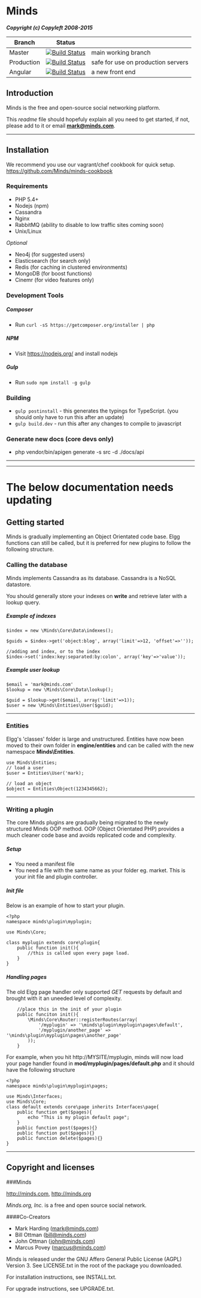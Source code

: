 Minds
==========

___Copyright (c) Copyleft 2008-2015___

Branch  | Status | |
------------- | ------------- | ----------
Master | [![Build Status](https://magnum.travis-ci.com/Minds/Minds.png?token=vHzWaxguqXbJqkudCFTn&branch=master)](https://magnum.travis-ci.com/Minds/Minds)  | main working branch |
Production | [![Build Status](https://magnum.travis-ci.com/Minds/Minds.png?token=vHzWaxguqXbJqkudCFTn&branch=production)](https://magnum.travis-ci.com/Minds/Minds) | safe for use on production servers
Angular | [![Build Status](https://magnum.travis-ci.com/Minds/Minds.png?token=vHzWaxguqXbJqkudCFTn&branch=angular)](https://magnum.travis-ci.com/Minds/Minds) | a new front end

## Introduction
Minds is the free and open-source social networking platform.

This *readme* file should hopefuly explain all you need to get started, if not, please add to it or email **mark@minds.com**.

----


## Installation

We recommend you use our vagrant/chef cookbook for quick setup. https://github.com/Minds/minds-cookbook

### Requirements
- PHP 5.4+
- Nodejs (npm)
- Cassandra
- Nginx
- RabbitMQ (ability to disable to low traffic sites coming soon)
- Unix/Linux

_Optional_
- Neo4j (for suggested users)
- Elasticsearch (for search only)
- Redis (for caching in clustered environments)
- MongoDB (for boost functions)
- Cinemr (for video features only)

### Development Tools

##### Composer

- Run `curl -sS https://getcomposer.org/installer | php`

##### NPM

- Visit https://nodejs.org/ and install nodejs

##### Gulp

- Run `sudo npm install -g gulp`


### Building

- `gulp postinstall` - this generates the typings for TypeScript. (you should only have to run this after an update)
- `gulp build.dev` - run this after any changes to compile to javascript


### Generate new docs (core devs only)

- php vendor/bin/apigen generate -s src -d ./docs/api

--------

--------

# The below documentation needs updating

## Getting started
Minds is gradually implementing an Object Orientated code base. Elgg functions can still be called, but it is preferred for new plugins to follow the following structure.


### Calling the database
Minds implements Cassandra as its database. Cassandra is a NoSQL datastore.

You should generally store your indexes on **write** and retrieve later with a lookup query.

##### Example of indexes
```
$index = new \Minds\Core\Data\indexes();

$guids = $index->get('object:blog', array('limit'=>12, 'offset'=>''));

//adding and index, or to the index
$index->set('index:key:separated:by:colon', array('key'=>'value'));

```
##### Example user lookup
```
$email = 'mark@minds.com'
$lookup = new \Minds\Core\Data\lookup();

$guid = $lookup->get($email, array('limit'=>1));
$user = new \Minds\Entities\User($guid);

```

--------
### Entities
Elgg's 'classes' folder is large and unstructured. Entities have now been moved to their own folder in **engine/entities** and can be called with the new namespace **Minds\Entities**.

```
use Minds\Entities;
// load a user
$user = Entities\User('mark);

// load an object
$object = Entities\Object(1234345662);
```

--------
### Writing a plugin
The core Minds plugins are gradually being migrated to the newly structured Minds OOP method. OOP (Object Orientated PHP) provides a much cleaner code base and avoids replicated code and complexity.

##### Setup
- You need a manifest file
- You need a file with the same name as your folder eg. market. This is your init file and plugin controller.

##### Init file
Below is an example of how to start your plugin.

```
<?php
namespace minds\plugin\myplugin;

use Minds\Core;

class myplugin extends core\plugin{
	public function init(){
		//this is called upon every page load.
	}
}
```
##### Handling pages
The old Elgg page handler only supported *GET* requests by default and brought with it an uneeded level of complexity.

```
	//place this in the init of your plugin
	public funciton init(){
		\Minds\Core\Router::registerRoutes(array(
			'/myplugin' => '\minds\plugin\myplugin\pages\default',
			'/myplugin/another_page' => '\minds\plugin\myplugin\pages\another_page'
		));
	}

```

For example, when you hit http://MYSITE/myplugin, minds will now load your page handler found in **mod/myplugin/pages/default.php** and it should have the following structure

```
<?php
namespace minds\plugin\myplugin\pages;

use Minds\Interfaces;
use Minds\Core;
class default extends core\page inherits Interfaces\page{
	public function get($pages){
		echo "This is my plugin default page";
	}
	public function post($pages){}
	public function put($pages){}
	public function delete($pages){}
}
```

--------
## Copyright and licenses
###Minds

http://minds.com, http://minds.org

*Minds.org, Inc.* is a free and open source social network.

####Co-Creators
- Mark Harding (mark@minds.com)
- Bill Ottman (bill@minds.com)
- John Ottman (john@minds.com)
- Marcus Povey (marcus@minds.com)




Minds is released under the GNU Affero General Public License (AGPL) Version 3. See LICENSE.txt
in the root of the package you downloaded.

For installation instructions, see INSTALL.txt.

For upgrade instructions, see UPGRADE.txt.
